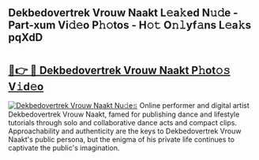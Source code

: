 ## Dekbedovertrek Vrouw Naakt L𝚎a𝚔ed N𝚞𝚍e - Part-xum Vi𝚍𝚎o P𝚑𝚘tos - H𝚘𝚝 O𝚗𝚕yf𝚊ns L𝚎a𝚔s pqXdD

# <h2><a href="http://kfb2xf.oniu.top/?m=Dekbedovertrek+Vrouw+Naakt">🔗👉 🔴 Dekbedovertrek Vrouw Naakt P𝚑ot𝚘𝚜 V𝚒d𝚎o</a></h2>

[![Dekbedovertrek Vrouw Naakt Nu𝚍e𝚜](https://i.imgur.com/0qMVB7G.gif)](http://kfb2xf.oniu.top/?m=Dekbedovertrek+Vrouw+Naakt)
Online performer and digital artist Dekbedovertrek Vrouw Naakt, famed for publishing dance and lifestyle tutorials through solo and collaborative dance acts and compact clips. Approachability and authenticity are the keys to Dekbedovertrek Vrouw Naakt's public persona, but the enigma of his private life continues to captivate the public's imagination.  
